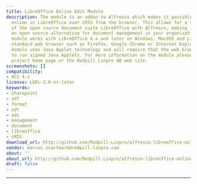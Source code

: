 ```yaml
---
title: LibreOffice Online Edit Module
description: The module is an addon to Alfresco which makes it possible to edit documents
  online in LibreOffice over CMIS from the browser. This allows for a seamless integration
  of the open source document suite LibreOffice with Alfresco, making it easy to adopt
  an open source alternative for document management in your organization. The integration
  module works with LibreOffice 4.x and later on Windows, MacOSX and Linux with using
  standard web browser such as Firefox, Google Chrome or Internet Explorer. The integration
  module uses Java Applet technology and will require that the web browser is allowed
  to run signed Java Applets. For more information on the module please visit the
  project home page or the Redpill Linpro AB web site.
screenshots: []
compatibility:
- ACS 4.x
license: LGPL-3.0-or-later
keywords:
- sharepoint
- odf
- format
- odt
- ods
- management
- document
- libreoffice
- cMIS
download_url: http://github.com/Redpill-Linpro/alfresco-libreoffice-online-edit
vendor: marcus.svartmark@redpill-linpro.com
about: ''
about_url: http://github.com/Redpill-Linpro/alfresco-libreoffice-online-edit
draft: false
---
```

---
